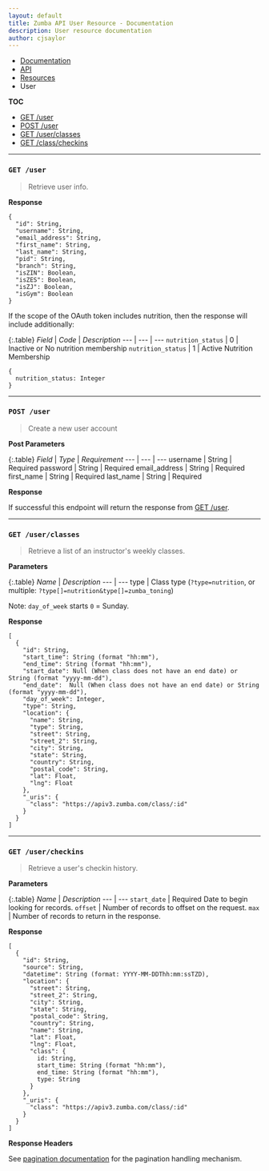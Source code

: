 ```yaml
---
layout: default
title: Zumba API User Resource - Documentation
description: User resource documentation
author: cjsaylor
---
```


<ul class="breadcrumb">
	<li><a href="{{site_url}}/docs">Documentation</a></li>
	<li><a href="{{site_url}}/docs/api">API</a></li>
	<li><a href="{{site_url}}/docs/api/resources">Resources</a></li>
	<li class="active">User</li>
</ul>

**TOC**

<ul>
	<li><a href="#getUser">GET /user</a></li>
  <li><a href="#postUser">POST /user</a></li>
	<li><a href="#getUserClasses">GET /user/classes</a></li>
	<li><a href="#getClassCheckins">GET /class/checkins</a></li>
</ul>

<hr>

<span id="getUser"></span>

### `GET /user`

> Retrieve user info.

**Response**

```
{
  "id": String,
  "username": String,
  "email_address": String,
  "first_name": String,
  "last_name": String,
  "pid": String,
  "branch": String,
  "isZIN": Boolean,
  "isZES": Boolean,
  "isZJ": Boolean,
  "isGym": Boolean
}
```

If the scope of the OAuth token includes nutrition, then the response will include additionally:

{:.table}
*Field* | *Code* | *Description*
--- | --- | ---
`nutrition_status` | 0 | Inactive or No nutrition membership
`nutrition_status` | 1 | Active Nutrition Membership

```
{
  nutrition_status: Integer
}
```

<hr>

<span id="postUser"></span>

### `POST /user`

> Create a new user account


**Post Parameters**

{:.table}
*Field* | *Type* | *Requirement*
--- | --- | ---
username | String | Required
password | String | Required
email_address | String | Required
first_name | String | Required
last_name | String | Required

**Response**

If successful this endpoint will return the response from <a href="#getUser">GET /user</a>.


<hr>

<span id="getUserClasses"></span>

### `GET /user/classes`

> Retrieve a list of an instructor's weekly classes.

**Parameters**

{:.table}
*Name* | *Description*
--- | ---
type | Class type (`?type=nutrition`, or multiple: `?type[]=nutrition&type[]=zumba_toning`)

Note: `day_of_week` starts `0` = Sunday.

**Response**

```
[
  {
    "id": String,
    "start_time": String (format "hh:mm"),
    "end_time": String (format "hh:mm"),
    "start_date": Null (When class does not have an end date) or String (format "yyyy-mm-dd"),
    "end_date":  Null (When class does not have an end date) or String (format "yyyy-mm-dd"),
    "day_of_week": Integer,
    "type": String,
    "location": {
      "name": String,
      "type": String,
      "street": String,
      "street_2": String,
      "city": String,
      "state": String,
      "country": String,
      "postal_code": String,
      "lat": Float,
      "lng": Float
    },
    "_uris": {
      "class": "https://apiv3.zumba.com/class/:id"
    }
  }
]
```

<hr>

<span id="getClassCheckins"></span>
### `GET /user/checkins`

> Retrieve a user's checkin history.

**Parameters**

{:.table}
*Name* | *Description*
--- | ---
`start_date` | <span class="label label-warning">Required</span> Date to begin looking for records.
`offset` | Number of records to offset on the request.
`max` | Number of records to return in the response.

**Response**

```
[
  {
    "id": String,
    "source": String,
    "datetime": String (format: YYYY-MM-DDThh:mm:ssTZD),
    "location": {
      "street": String,
      "street_2": String,
      "city": String,
      "state": String,
      "postal_code": String,
      "country": String,
      "name": String,
      "lat": Float,
      "lng": Float,
      "class": {
        id: String,
        start_time: String (format "hh:mm"),
        end_time: String (format "hh:mm"),
        type: String
      }
    },
    "_uris": {
      "class": "https://apiv3.zumba.com/class/:id"
    }
  }
]
```


**Response Headers**

See [pagination documentation]({{site_url}}/docs/api/pagination.html) for the pagination handling mechanism.
